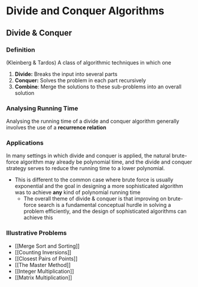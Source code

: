 # Divide and Conquer Algorithms
## Divide & Conquer
### Definition
(Kleinberg & Tardos) A class of algorithmic techniques in which one
1. **Divide:** Breaks the input into several parts
2. **Conquer:** Solves the problem in each part recursively
3. **Combine**: Merge the solutions to these sub-problems into an overall solution
### Analysing Running Time
Analysing the running time of a divide and conquer algorithm generally involves the use of a **recurrence relation**
### Applications
In many settings in which divide and conquer is applied, the natural brute-force algorithm may already be polynomial time, and the divide and conquer strategy serves to reduce the running time to a lower polynomial.
- This is different to the common case where brute force is usually exponential and the goal in designing a more sophisticated algorithm was to achieve **any** kind of polynomial running time
	- The overall theme of divide & conquer is that improving on brute-force search is a fundamental conceptual hurdle in solving a problem efficiently, and the design of sophisticated algorithms can achieve this
### Illustrative Problems
- [[Merge Sort and Sorting]]
- [[Counting Inversions]]
- [[Closest Pairs of Points]]
- [[The Master Method]]
- [[Integer Multiplication]]
- [[Matrix Multiplication]]